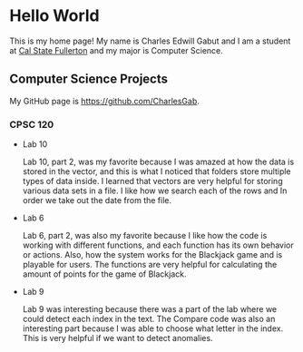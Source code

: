 # Hello World

This is my home page! My name is Charles Edwill Gabut and I am a student at [Cal State Fullerton](http://www.fullerton.edu/) and my major is Computer Science.

## Computer Science Projects

My GitHub page is https://github.com/CharlesGab.

### CPSC 120

* Lab 10

    Lab 10, part 2, was my favorite because I was amazed at how the data is 
    stored in the vector, and this is what I noticed that folders store 
    multiple types of data inside. I learned that vectors are very helpful 
    for storing various data sets in a file. 
    I like how we search each of the rows and 
    In order we take out the date from the file.

* Lab 6 
    
    Lab 6, part 2, was also my favorite because I like how the code 
    is working with different functions, and each function has 
    its own behavior or actions. Also, how the system works for the Blackjack
    game and is playable for users. The functions are very helpful
    for calculating the amount of points for the game of Blackjack.

* Lab 9 

    Lab 9 was interesting because there was a part of the lab where 
    we could detect each index in the text. The Compare code was also 
    an interesting part because I was able to choose what letter in the index. 
    This is very helpful if we want to detect anomalies.



